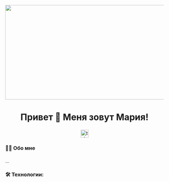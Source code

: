 <br clear="both">

<div align="center">
  <img height="300" width="600" src="https://i.pinimg.com/originals/89/80/8d/89808d75b4118135c6d42e69aaf3eab2.gif"  />
</div>

### 

<h1 align="center">Привет 👋 Меня зовут Мария! </h1>

###

<div align="center">
   <a href="https://t.me/ostaschuuk" target="_blank">
    <img src="https://img.shields.io/static/v1?message=Telegram&logo=telegram&label=&color=2CA5E0&logoColor=white&labelColor=&style=for-the-badge" height="25" alt="telegram logo"  />
  </a>
</div>

###

<h3 align="left">👩‍💻  Обо мне</h3>

###

<p align="left">…</p>


<h3 align="left">🛠 Технологии:</h3>

###
